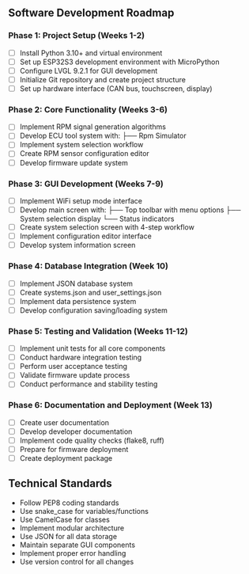 ## Software Development Roadmap

### Phase 1: Project Setup (Weeks 1-2)
- [ ] Install Python 3.10+ and virtual environment
- [ ] Set up ESP32S3 development environment with MicroPython
- [ ] Configure LVGL 9.2.1 for GUI development
- [ ] Initialize Git repository and create project structure
- [ ] Set up hardware interface (CAN bus, touchscreen, display)

### Phase 2: Core Functionality (Weeks 3-6)
- [ ] Implement RPM signal generation algorithms
- [ ] Develop ECU tool system with:
   ├── Rpm Simulator
- [ ] Implement system selection workflow
- [ ] Create RPM sensor configuration editor
- [ ] Develop firmware update system

### Phase 3: GUI Development (Weeks 7-9)
- [ ] Implement WiFi setup mode interface
- [ ] Develop main screen with:
   ├── Top toolbar with menu options
   ├── System selection display
   └── Status indicators
- [ ] Create system selection screen with 4-step workflow
- [ ] Implement configuration editor interface
- [ ] Develop system information screen

### Phase 4: Database Integration (Week 10)
- [ ] Implement JSON database system
- [ ] Create systems.json and user_settings.json
- [ ] Implement data persistence system
- [ ] Develop configuration saving/loading system

### Phase 5: Testing and Validation (Weeks 11-12)
- [ ] Implement unit tests for all core components
- [ ] Conduct hardware integration testing
- [ ] Perform user acceptance testing
- [ ] Validate firmware update process
- [ ] Conduct performance and stability testing

### Phase 6: Documentation and Deployment (Week 13)
- [ ] Create user documentation
- [ ] Develop developer documentation
- [ ] Implement code quality checks (flake8, ruff)
- [ ] Prepare for firmware deployment
- [ ] Create deployment package

## Technical Standards
- Follow PEP8 coding standards
- Use snake_case for variables/functions
- Use CamelCase for classes
- Implement modular architecture
- Use JSON for all data storage
- Maintain separate GUI components
- Implement proper error handling
- Use version control for all changes